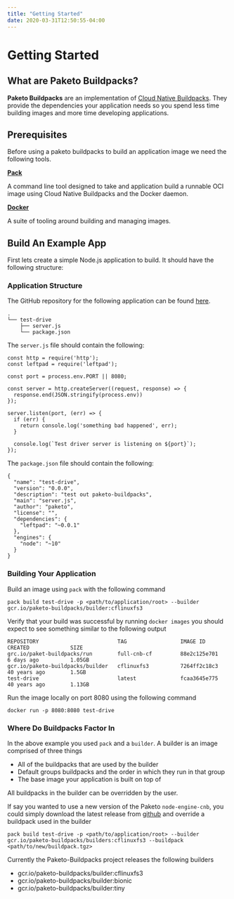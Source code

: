 ```yaml
---
title: "Getting Started"
date: 2020-03-31T12:50:55-04:00
---
```

# Getting Started

## What are Paketo Buildpacks?

**Paketo Buildpacks** are an implementation of [Cloud Native Buildpacks](https://buildpacks.io/). They provide the dependencies your application needs so you spend less time building images and more time developing applications.

## Prerequisites
Before using a paketo buildpacks to build an application image we need the following tools.

[**Pack**](https://buildpacks.io/docs/install-pack/)

A command line tool designed to take and application build a runnable OCI image using Cloud Native Buildpacks and the Docker daemon. 

[**Docker**](https://docs.docker.com/install/)

A suite of tooling around building and managing images.

## Build An Example App
First lets create a simple Node.js application to build.
It should have the following structure:

### Application Structure
The GitHub repository for the following application can be found [here](https://github.com/ForestEckhardt/simple-paketo-node-app).

```
.
└── test-drive
    ├── server.js
    └── package.json
```

The `server.js` file should contain the following: 

```
const http = require('http');
const leftpad = require('leftpad');

const port = process.env.PORT || 8080;

const server = http.createServer((request, response) => {
  response.end(JSON.stringify(process.env))
});

server.listen(port, (err) => {
  if (err) {
    return console.log('something bad happened', err);
  }

  console.log(`Test driver server is listening on ${port}`);
});
```

The `package.json` file should contain the following:

```
{
  "name": "test-drive",
  "version": "0.0.0",
  "description": "test out paketo-buildpacks",
  "main": "server.js",
  "author": "paketo",
  "license": "",
  "dependencies": {
    "leftpad": "~0.0.1"
  },
  "engines": {
    "node": "~10"
  }
}

```


### Building Your Application

Build an image using `pack` with the following command

```
pack build test-drive -p <path/to/application/root> --builder gcr.io/paketo-buildpacks/builder:cflinuxfs3
```

Verify that your build was successful by running `docker images` you should expect to see something similar to the following output
```
REPOSITORY                         TAG                 IMAGE ID            CREATED             SIZE
grc.io/paket-buildpacks/run        full-cnb-cf         88e2c125e701        6 days ago          1.05GB
gcr.io/paketo-buildpacks/builder   cflinuxfs3          7264ff2c18c3        40 years ago        1.5GB
test-drive                         latest              fcaa3645e775        40 years ago        1.13GB
```

Run the image locally on port 8080 using the following command

```
docker run -p 8080:8080 test-drive
```


### Where Do Buildpacks Factor In

In the above example you used `pack` and a `builder`. A builder is an image comprised of three things
* All of the buildpacks that are used by the builder
* Default groups buildpacks and the order in which they run in that group
* The base image your application is built on top of

All buildpacks in the builder can be overridden by the user.

If say you wanted to use a new version of the Paketo `node-engine-cnb`, you could simply download the latest release from [github](https://github.com/cloudfoundry/node-engine-cnb/releases) and override a buildpack used in the builder

```
pack build test-drive -p <path/to/application/root> --builder gcr.io/paketo-buildpacks/builders:cflinuxfs3 --buildpack <path/to/new/buildpack.tgz>
```

Currently the Paketo-Buildpacks project releases the following builders

* gcr.io/paketo-buildpacks/builder:cflinuxfs3
* gcr.io/paketo-buildpacks/builder:bionic
* gcr.io/paketo-buildpacks/builder:tiny

